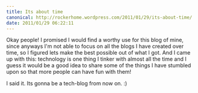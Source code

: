 ```yaml
---
title: Its about time
canonical: http://rockerhome.wordpress.com/2011/01/29/its-about-time/
date: 2011/01/29 06:22:11
---
```

Okay people! I promised I would find a worthy use for this blog of mine, since anyways I'm not able to focus on all the blogs I have created over time, so I figured lets make the best possible out of what I got. And I came up with this: technology is one thing I tinker with almost all the time and I guess it would be a good idea to share some of the things I have stumbled upon so that more people can have fun with them! 

I said it. Its gonna be a tech-blog from now on. :)
